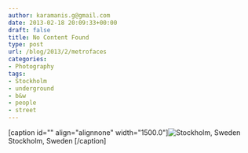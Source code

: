```yaml
---
author: karamanis.g@gmail.com
date: 2013-02-18 20:09:33+00:00
draft: false
title: No Content Found
type: post
url: /blog/2013/2/metrofaces
categories:
- Photography
tags:
- Stockholm
- underground
- b&w
- people
- street
---
```


[caption id="" align="alignnone" width="1500.0"]![  Stockholm, Sweden  ](/images/2013-02-18-20132metrofaces/20130218-R0013091.jpg)
  Stockholm, Sweden  [/caption]
